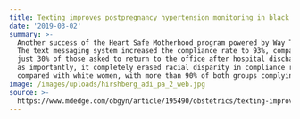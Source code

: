 ```yaml
---
title: Texting improves postpregnancy hypertension monitoring in black women
date: '2019-03-02'
summary: >-
  Another success of the Heart Safe Motherhood program powered by Way To Health.
  The text messaging system increased the compliance rate to 93%, compared with
  just 30% of those asked to return to the office after hospital discharge. Just
  as importantly, it completely erased racial disparity in compliance rates,
  compared with white women, with more than 90% of both groups complying.
image: /images/uploads/hirshberg_adi_pa_2_web.jpg
source: >-
  https://www.mdedge.com/obgyn/article/195490/obstetrics/texting-improves-postpregnancy-hypertension-monitoring-black-women
---
```


